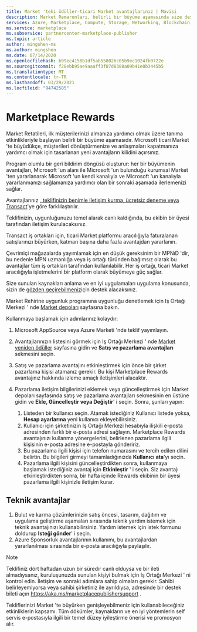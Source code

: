 ```yaml
---
title: Market 'teki ödüller-ticari Market avantajlarınız | Mavisi
description: Market Remaronları, belirli bir büyüme aşamasında size destek sunacak şekilde tasarlanmıştır.
services: Azure, Marketplace, Compute, Storage, Networking, Blockchain, Security, Partner Center
ms.service: marketplace
ms.subservice: partnercenter-marketplace-publisher
ms.topic: article
author: mingshen-ms
ms.author: mingshen
ms.date: 07/14/2020
ms.openlocfilehash: b99ec4158b1df5ab558026c05b9ec1024fb0722e
ms.sourcegitcommit: f28ebb95ae9aaaff3f87d8388a09b41e0b3445b5
ms.translationtype: MT
ms.contentlocale: tr-TR
ms.lasthandoff: 03/29/2021
ms.locfileid: "94742585"
---
```

# <a name="marketplace-rewards"></a>Marketplace Rewards

Market Retatileri, ilk müşterilerinizi almanıza yardımcı olmak üzere tanıma etkinlikleriyle başlayan belirli bir büyüme aşamasıdır. Microsoft ticari Market 'te büyüdükçe, müşterileri dönüştürmenize ve anlaşmaları kapatmanıza yardımcı olmak için tasarlanan yeni avantajların kilidini açırsınız.

Program olumlu bir geri bildirim döngüsü oluşturur: her bir büyümenin avantajları, Microsoft 'un alanı ile Microsoft 'un bulunduğu kurumsal Market 'ten yararlanarak Microsoft 'un kendi kanalıyla ve Microsoft 'un kanalıyla yararlanmanızı sağlamanıza yardımcı olan bir sonraki aşamada ilerlemenizi sağlar.

Avantajlarınız [, teklifinizin benimle Iletişim kurma, ücretsiz deneme veya Transact](../determine-your-listing-type.md)'ye göre farklılaştırılır.

Teklifinizin, uygunluğunuzu temel alarak canlı kaldığında, bu ekibin bir üyesi tarafından iletişim kurulacaksınız.

Transact iş ortakları için, ticari Market platformu aracılığıyla faturalanan satışlarınızı büyürken, katman başına daha fazla avantajdan yararlanın.

Çevrimiçi mağazalarda yayımlamak için en düşük gereksinim bir MPNıD 'dir, bu nedenle MPN uzmanlığa veya iş ortağı türünden bağımsız olarak bu avantajlar tüm iş ortakları tarafından kullanılabilir. Her iş ortağı, ticari Market aracılığıyla işletmelerini bir platform olarak büyümeye güç sağlar.

Size sunulan kaynakları anlama ve en iyi uygulamaları uygulama konusunda, sizin de [gözden geçirebilmeniz](https://partner.microsoft.com/asset/collection/azure-marketplace-and-appsource-publisher-toolkit#/)için destek alacaksınız.

Market Rehirine uygunluk programına uygunluğu denetlemek için Iş Ortağı Merkezi ' nde [Market depoları](https://partner.microsoft.com/dashboard/mpn/program/commercialmarketplace) sayfasına bakın.

Kullanmaya başlamak için adımlarınız kolaydır:

1. Microsoft AppSource veya Azure Marketi 'nde teklif yayımlayın.
1. Avantajlarınızın listesini görmek için Iş Ortağı Merkezi ' nde [Market yeniden ödüller](https://partner.microsoft.com/dashboard/mpn/program/commercialmarketplace) sayfasına gidin ve **Satış ve pazarlama avantajları** sekmesini seçin.
1. Satış ve pazarlama avantajını etkinleştirmek için önce bir şirket pazarlama kişisi atamanız gerekir. Bu kişi Marketplace Rewards avantajınız hakkında izleme amaçlı iletişimleri alacaktır.
1. Pazarlama iletişim bilgilerinizi eklemek veya güncelleştirmek için Market depoları sayfasında satış ve pazarlama avantajları sekmesinin en üstüne gidin ve **Ekle, Güncelleştir veya Değiştir**' i seçin.  Sonra, şunları yapın:

    1. Listeden bir kullanıcı seçin. Atamak istediğiniz Kullanıcı listede yoksa, **Hesap ayarlarına** yeni kullanıcı ekleyebilirsiniz.
    1. Kullanıcı için şirketinizin Iş Ortağı Merkezi hesabıyla ilişkili e-posta adresinden farklı bir e-posta adresi sağlayın. Marketplace Rewards avantajınızı kullanma yönergelerini, belirlenen pazarlama ilgili kişisinin e-posta adresine e-postayla göndeririz.
    1. Bu pazarlama ilgili kişisi için telefon numarasını ve tercih edilen dilini belirtin. Bu bilgileri girmeyi tamamladığınızda **Kullanıcı ata**’yı seçin.
    1. Pazarlama ilgili kişisini güncelleştirdikten sonra, kullanmaya başlamak istediğiniz avantaj için **Etkinleştir** ' i seçin. Siz avantajı etkinleştirdikten sonra, bir hafta içinde Rewards ekibinin bir üyesi pazarlama ilgili kişinizle iletişim kurar.

## <a name="technical-benefits"></a>Teknik avantajlar

1. Bulut ve karma çözümlerinizin satış öncesi, tasarım, dağıtım ve uygulama geliştirme aşamaları sırasında teknik yardım istemek için teknik avantajınızı kullanabilirsiniz. Yardım istemek için istek formunu doldurup **Isteği gönder**' i seçin.
1. Azure Sponsorluk avantajlarının kullanımı, bu avantajlardan yararlanılması sırasında bir e-posta aracılığıyla paylaşılır.

>[!NOTE]
>Teklifiniz dört haftadan uzun bir süredir canlı olduysa ve bir ileti almadıysanız, kuruluşunuzda sunulan kişiyi bulmak için Iş Ortağı Merkezi ' ni kontrol edin. İletişim ve sonraki adımlara sahip olmaları gerekir. Sahibi belirleyemiyorsa veya sahibi şirketiniz ile ayrıldıysa, adresinde bir destek bileti açın https://aka.ms/marketplacepublishersupport .

Tekliflerinizi Market 'te büyürken genişleyebilmeniz için kullanabileceğiniz etkinliklerin kapsamı. Tüm dökümler, kaynakların ve en iyi yöntemlerin self servis e-postasıyla ilgili bir temel düzey iyileştirme önerisi ve promosyon alır.
